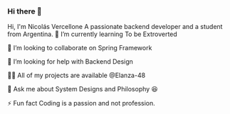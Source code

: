 ### Hi there 👋


Hi, I'm Nicolás Vercellone
A passionate backend developer and a student from Argentina.
🌱 I’m currently learning To be Extroverted

👯 I’m looking to collaborate on Spring Framework

🤝 I’m looking for help with Backend Design

👨‍💻 All of my projects are available @Elanza-48

💬 Ask me about System Designs and Philosophy 😆

⚡ Fun fact Coding is a passion and not profession.


<!--
**biltox/biltox** is a ✨ _special_ ✨ repository because its `README.md` (this file) appears on your GitHub profile.





